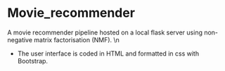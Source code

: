 # Movie_recommender
A movie recommender pipeline hosted on a local flask server using non-negative matrix factorisation (NMF). \n 
* The user interface is coded in HTML and formatted in css with Bootstrap.
